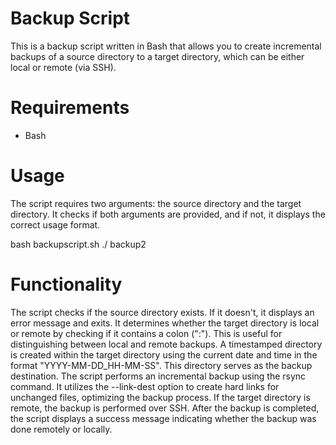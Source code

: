 # Backup Script
This is a backup script written in Bash that allows you to create incremental backups of a source directory to a target directory, which can be either local or remote (via SSH).

# Requirements
- Bash

# Usage
The script requires two arguments: the source directory and the target directory. It checks if both arguments are provided, and if not, it displays the correct usage format.

bash backupscript.sh ./ backup2

# Functionality

The script checks if the source directory exists. If it doesn't, it displays an error message and exits.
It determines whether the target directory is local or remote by checking if it contains a colon (":"). This is useful for distinguishing between local and remote backups.
A timestamped directory is created within the target directory using the current date and time in the format "YYYY-MM-DD_HH-MM-SS". This directory serves as the backup destination.
The script performs an incremental backup using the rsync command. It utilizes the --link-dest option to create hard links for unchanged files, optimizing the backup process.
If the target directory is remote, the backup is performed over SSH.
After the backup is completed, the script displays a success message indicating whether the backup was done remotely or locally.
